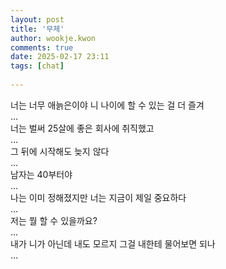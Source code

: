 ```yaml
---  
layout: post  
title: '무제'  
author: wookje.kwon  
comments: true  
date: 2025-02-17 23:11  
tags: [chat]  
  
---  
```


너는 너무 애늙은이야 니 나이에 할 수 있는 걸 더 즐겨  
...  
너는 벌써 25살에 좋은 회사에 취직했고  
...  
그 뒤에 시작해도 늦지 않다  
...  
남자는 40부터야  
...  
나는 이미 정해졌지만 너는 지금이 제일 중요하다  
...  
저는 뭘 할 수 있을까요?  
...  
내가 니가 아닌데 내도 모르지 그걸 내한테 물어보면 되나  
...  
